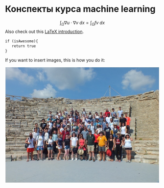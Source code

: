 # Конспекты курса machine learning
 
$$\int_\Omega \nabla u \cdot \nabla v~dx = \int_\Omega fv~dx$$
Also check out this [LaTeX introduction](https://en.wikibooks.org/wiki/LaTeX/Mathematics).

    


```
if (isAwesome){
   return true
}
```

If you want to insert images, this is how you do it:

![test_pic](pics/test_pic1.jpeg)
